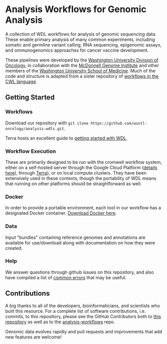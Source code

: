 # Analysis Workflows for Genomic Analysis

A collection of WDL workflows for analysis of genomic sequencing data. These enable primary analysis of many common experiments, including somatic and germline variant calling, RNA sequencing, epigenomic assays, and ommunogenomics approaches for cancer vaccine development.

These pipelines were developed by the [Washington University Division of Oncology](https://oncology.wustl.edu/), in collaboration with the [McDonnell Genome Institute](https://genome.wustl.edu/) and other members of the [Washington University School of Medicine](https://medicine.wustl.edu/).  Much of the code and structure is adapted from a sister repository of [workflows in the CWL language](https://github.com/genome/analysis-workflows/).


## Getting Started

### Workflows
Download our repository with `git clone https://github.com/wustl-oncology/analysis-wdls.git`.

Terra hosts an excellent guide to [getting started with WDL](https://support.terra.bio/hc/en-us/articles/360037117492-Overview-Getting-started-with-WDL).

### Workflow Execution
These are primarily designed to be run with the cromwell workflow system, either on a self-hosted server through the Google Cloud Platform ([details here](https://github.com/wustl-oncology/cloud-workflows)), through [Terra](https://terra.bio/)), or on local compute clusters. They have been extensively used in these contexts, though the portability of WDL means that running on other platforms should be straightforward as well.

### Docker
In order to provide a portable environment, each tool in our workflow has a designated Docker container. [Download Docker here](https://www.docker.com/products/docker-desktop).

### Data
Input "bundles" containing reference genomes and annotations are available for use/download along with documentation on how they were created.

### Help
We answer questions through github issues on this repository, and also have compiled a list of [common errors](https://github.com/wustl-oncology/analysis-wdls/blob/main/docs/common_errors.md) that may be useful.

## Contributions

A big thanks to all of the developers, bioinformaticians, and scientists who built this resource. For a complete list of software contributions, i.e. commits, to this repository, please see the GitHub Contributors both to [this repository](https://github.com/wustl-oncology/analysis-wdls/graphs/contributors) as well as to the [analysis-workflows](https://github.com/genome/analysis-workflows/graphs/contributors) repo.

Genomic data evolves rapidly and pull requests and improvements that add new features are welcome!
